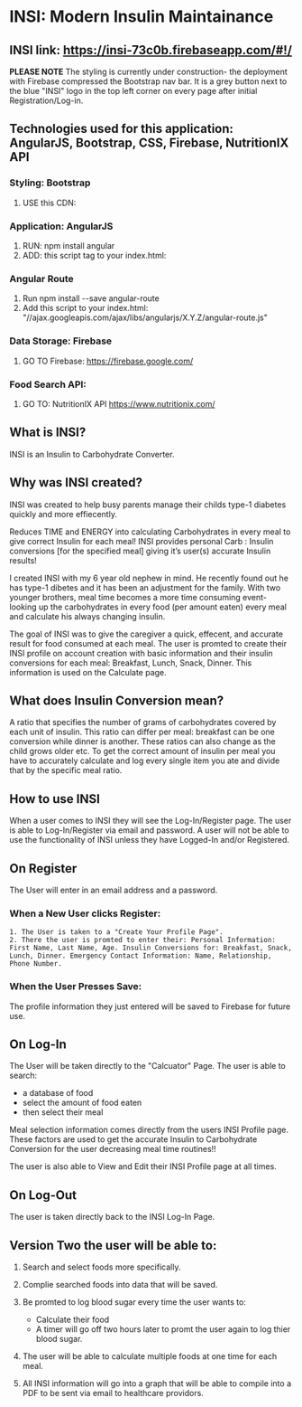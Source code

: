 # INSI: Modern Insulin Maintainance 

## INSI link: https://insi-73c0b.firebaseapp.com/#!/

**PLEASE NOTE** The styling is currently under construction- the deployment with Firebase compressed the Bootstrap nav bar. It is a grey button next to the blue "INSI" logo in the top left corner on every page after initial Registration/Log-in.

## Technologies used for this application: AngularJS, Bootstrap, CSS, Firebase, NutritionIX API

### Styling: Bootstrap
1. USE this CDN: <link rel="stylesheet" href="https://maxcdn.bootstrapcdn.com/bootstrap/4.0.0-beta.2/css/bootstrap.min.css" integrity="sha384-PsH8R72JQ3SOdhVi3uxftmaW6Vc51MKb0q5P2rRUpPvrszuE4W1povHYgTpBfshb" crossorigin="anonymous">

### Application:  AngularJS
1. RUN: npm install angular
2. ADD: this script tag to your index.html:<script type="text/javascript" src="/node_modules/angular/angular.min.js"></script>

### Angular Route
1. Run npm install --save angular-route
2. Add this script to your index.html: "//ajax.googleapis.com/ajax/libs/angularjs/X.Y.Z/angular-route.js"

### Data Storage: Firebase
1. GO TO Firebase: https://firebase.google.com/

### Food Search API: 
1. GO TO: NutritionIX API https://www.nutritionix.com/

## What is INSI?
INSI is an Insulin to Carbohydrate Converter. 

## Why was INSI created?
INSI was created to help busy parents manage their childs type-1 diabetes quickly and more effiecently.

Reduces TIME and ENERGY into calculating Carbohydrates in every meal to give correct Insulin for each meal! INSI provides personal Carb : Insulin conversions [for the specified meal] giving it’s user(s) accurate Insulin results!

I created INSI with my 6 year old nephew in mind. He recently found out he has type-1 dibetes and it has been an adjustment for the family. With two younger brothers, meal time becomes a more time consuming event- looking up the carbohydrates in every food (per amount eaten) every meal and calculate his always changing insulin.

The goal of INSI was to give the caregiver a quick, effecent, and accurate result for food consumed at each meal. The user is promted to create their INSI profile on account creation with basic information and their insulin conversions for each meal: Breakfast, Lunch, Snack, Dinner. This information is used on the Calculate page.

## What does Insulin Conversion mean? 
A ratio that specifies the number of grams of carbohydrates covered by each unit of insulin. This ratio can differ per meal: breakfast can be one conversion while dinner is another. These ratios can also change as the child grows older etc. To get the correct amount of insulin per meal you have to accurately calculate and log every single item you ate and divide that by the specific meal ratio.


## How to use INSI
When a user comes to INSI they will see the Log-In/Register page. The user is able to Log-In/Register via email and password.
A user will not be able to use the functionality of INSI unless they have Logged-In and/or Registered.

## On Register
The User will enter in an email address and a password.

### When a New User clicks Register:
    1. The User is taken to a "Create Your Profile Page".
    2. There the user is promted to enter their: Personal Information: First Name, Last Name, Age. Insulin Conversions for: Breakfast, Snack, Lunch, Dinner. Emergency Contact Information: Name, Relationship, Phone Number.
### When the User Presses Save:
The profile information they just entered will be saved to Firebase for future use.

## On Log-In
The User will be taken directly to the "Calcuator" Page.
The user is able to search: 
* a database of food
* select the amount of food eaten
* then select their meal

Meal selection information comes directly from the users INSI Profile page. These factors are used to get the accurate Insulin to Carbohydrate Conversion for the user decreasing meal time routines!!

The user is also able to View and Edit their INSI Profile page at all times. 

## On Log-Out
The user is taken directly back to the INSI Log-In Page. 

## Version Two the user will be able to:

1. Search and select foods more specifically.
2. Complie searched foods into data that will be saved.
3. Be promted to log blood sugar every time the user wants to: 
    * Calculate their food
    * A timer will go off two hours later to promt the user again to log thier blood sugar.
4. The user will be able to calculate multiple foods at one time for each meal.

5. All INSI information will go into a graph that will be able to compile into a PDF to be sent via email to healthcare providors.
